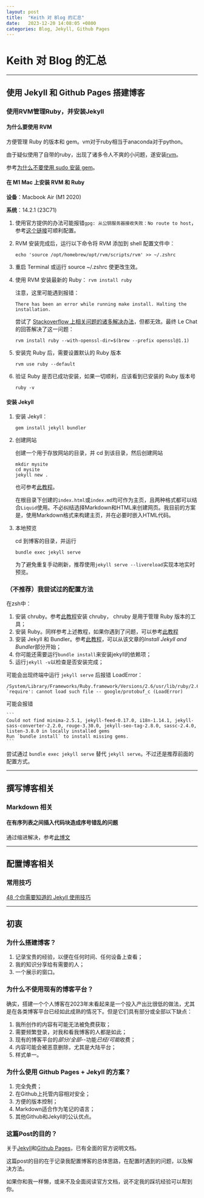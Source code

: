 ```yaml
---
layout: post
title:  "Keith 对 Blog 的汇总"
date:   2023-12-20 14:08:05 +0800
categories: Blog, Jekyll, Github Pages
---
```


# Keith 对 Blog 的汇总

---

## 使用 Jekyll 和 Github Pages 搭建博客

### 使用RVM管理Ruby，并安装Jekyll

#### 为什么要使用 RVM

方便管理 Ruby 的版本和 gem。vm对于ruby相当于anaconda对于python。

由于疑似使用了自带的ruby，出现了诸多令人不爽的小问题，遂安装[rvm](https://rvm.io)。

参考[为什么不要使用 sudo 安装 gem](https://www.moncefbelyamani.com/why-you-should-never-use-sudo-to-install-ruby-gems/)。

#### 在 M1 Mac 上安装 RVM 和 Ruby

**设备**：Macbook Air (M1 2020)

**系统**：14.2.1 (23C71)

1. 使用官方提供的办法可能报错`gpg: 从公钥服务器接收失败：No route to host`，参考[这个链接](https://www.jianshu.com/p/f82992ff0fc4#)可顺利配置。

2. RVM 安装完成后，运行以下命令将 RVM 添加到 shell 配置文件中：

    ```echo 'source /opt/homebrew/opt/rvm/scripts/rvm' >> ~/.zshrc```

3. 重启 Terminal 或运行 source ~/.zshrc 使更改生效。

4. 使用 RVM 安装最新的 Ruby：
    ```rvm install ruby```

    注意，这里可能遇到报错：

    ```There has been an error while running make install. Halting the installation.```

    尝试了 [Stackoverflow 上相关问题的诸多解决办法](https://stackoverflow.com/questions/27832732/error-running-rvm-make-install)，但都无效。最终 Le Chat 的回答解决了这一问题：

    ```rvm install ruby --with-openssl-dir=$(brew --prefix openssl@1.1)```

5. 安装完 Ruby 后，需要设置默认的 Ruby 版本
   
   `rvm use ruby --default`

6. 验证 Ruby 是否已成功安装，如果一切顺利，应该看到已安装的 Ruby 版本号
   
   `ruby -v`

#### 安装 Jekyll

1. 安装 Jekyll：

    `gem install jekyll bundler`

2. 创建网站
    
    创建一个用于存放网站的目录，并 cd 到该目录，然后创建网站

    ```
    mkdir mysite
    cd mysite
    jekyll new .
    ```

    也可参考[此教程](https://jekyllrb.com/docs/step-by-step/01-setup/)。

    在根目录下创建的`index.html`或`index.md`均可作为主页，且两种格式都可以结合`Liquid`使用。不必纠结选择Markdown和HTML来创建网页。我目前的方案是，使用Markdown格式来构建主页，并在必要时嵌入HTML代码。

3. 本地预览

    cd 到博客的目录，并运行

    `bundle exec jekyll serve`

    为了避免重复手动刷新，推荐使用`jekyll serve --livereload`实现本地实时预览。

### （不推荐）我尝试过的配置方法

在zsh中：
1. 安装 chruby。参考[此教程](https://stackoverflow.com/questions/51126403/you-dont-have-write-permissions-for-the-library-ruby-gems-2-3-0-directory-ma)安装 chruby， chruby 是用于管理 Ruby 版本的工具；
2. 安装 Ruby。同样参考上述教程，如果你遇到了问题，可以参考[此教程](https://www.moncefbelyamani.com/how-to-install-xcode-homebrew-git-rvm-ruby-on-mac/)
3. 安装 Jekyll 和 Bundler。参考[此教程](https://github.com/BillRaymond/install-jekyll-apple-silicon/blob/main/README.md)，可以从该文章的*Install Jekyll and Bundler*部分开始；
4. 你可能还需要运行`bundle install`来安装jekyll的依赖项；
5. 运行`jekyll -v`以检查是否安装完成；

可能会出现终端中运行 `jekyll serve` 后报错 LoadError：

```
/System/Library/Frameworks/Ruby.framework/Versions/2.6/usr/lib/ruby/2.6.0/rubygems/core_ext/kernel_require.rb:54:in `require': cannot load such file -- google/protobuf_c (LoadError)
```

可能会报错

    ```
    Could not find minima-2.5.1, jekyll-feed-0.17.0, i18n-1.14.1, jekyll-sass-converter-2.2.0, rouge-3.30.0, jekyll-seo-tag-2.8.0, sassc-2.4.0, listen-3.8.0 in locally installed gems
    Run `bundle install` to install missing gems.
    ```

尝试通过 `bundle exec jekyll serve` 替代 `jekyll serve`。不过还是推荐前面的配置方式。

---

## 撰写博客相关

### Markdown 相关

#### 在有序列表之间插入代码块造成序号错乱的问题

通过缩进解决，参考[此博文](https://blog.csdn.net/qq_15364915/article/details/54584755#:~:text=在有序列表中间插入文本、段落、代码块等等都会出现序号错乱的情况%E3%80%82%20应如下解决：%20如下所示：第一个标题,第一个小标题%20第一个小小标题第二个小小标题第三个小小标题第二个小标题第三个小标题第二个标题%20代码块第三个标题主要实现原则为：%20①数字加英文句号标点.)

---

## 配置博客相关

### 常用技巧

[48 个你需要知道的 Jekyll 使用技巧](https://crispgm.com/page/48-tips-for-jekyll-you-should-know.html)

---

## 初衷

### 为什么搭建博客？

1. 记录宝贵的经验，以便在任何时间、任何设备上查看；
2. 我的知识分享给有需要的人；
3. 一个展示的窗口。

### 为什么不使用现有的博客平台？

确实，搭建一个个人博客在2023年末看起来是一个投入产出比很低的做法，尤其是在各类博客平台已经如此成熟的情况下。但是它们具有部分或全部以下缺点：

1. 我所创作的内容有可能无法被免费获取；
2. 需要频繁登录，对我和看我博客的人都是如此；
3. 现有的博客平台的*部分/全部*--功能*已经/可能*收费；
4. 内容可能会被恶意删除，尤其是大陆平台；
5. 样式单一。

### 为什么使用 Github Pages + Jekyll 的方案？

1. 完全免费；
2. 在Github上托管内容相对安全；
3. 方便的版本控制；
4. Markdown适合作为笔记的语言；
5. 其他Github和Jekyll的公认优点。

### 这篇Post的目的？

关于[Jekyll](https://jekyllrb.com/docs/)和[Github Pages](https://docs.github.com/en/pages)，已有全面的官方说明文档。

这篇post的目的在于记录我配置博客的总体思路，在配置时遇到的问题，以及解决方法。

如果你和我一样懒，或来不及全面阅读官方文档，说不定我的踩坑经验可以帮到你。




